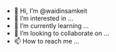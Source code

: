 - 👋 Hi, I’m @waidinsamkeit
- 👀 I’m interested in ...
- 🌱 I’m currently learning ...
- 💞️ I’m looking to collaborate on ...
- 📫 How to reach me ...

<!---
waidinsamkeit/waidinsamkeit is a ✨ special ✨ repository because its `README.md` (this file) appears on your GitHub profile.
You can click the Preview link to take a look at your changes.
--->
